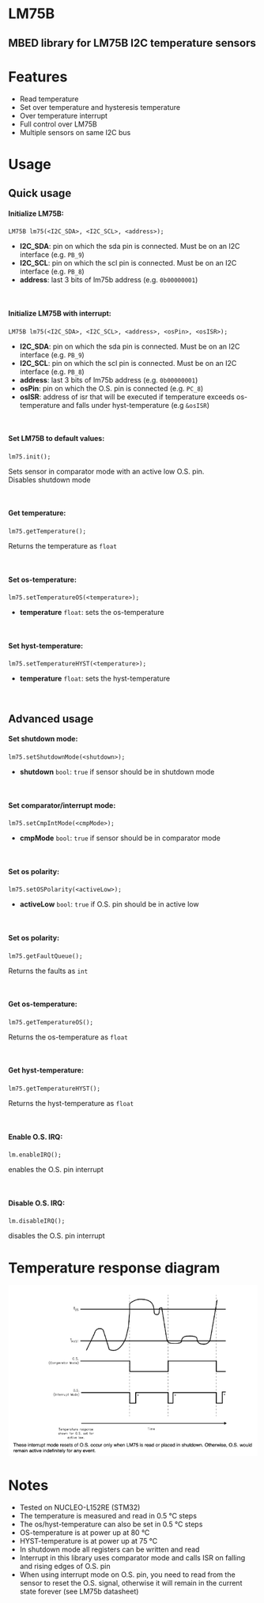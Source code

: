 # LM75B

## MBED library for LM75B I2C temperature sensors

# Features

- Read temperature
- Set over temperature and hysteresis temperature
- Over temperature interrupt
- Full control over LM75B
- Multiple sensors on same I2C bus

# Usage
## Quick usage

#### Initialize LM75B:

``LM75B lm75(<I2C_SDA>, <I2C_SCL>, <address>);``

- **I2C_SDA**: pin on which the sda pin is connected. Must be on an I2C interface (e.g. `PB_9`)
- **I2C_SCL**: pin on which the scl pin is connected. Must be on an I2C interface (e.g. `PB_8`)
- **address**: last 3 bits of lm75b address (e.g. `0b00000001`)

<br/>

#### Initialize LM75B with interrupt:

``LM75B lm75(<I2C_SDA>, <I2C_SCL>, <address>, <osPin>, <osISR>);``

- **I2C_SDA**: pin on which the sda pin is connected. Must be on an I2C interface (e.g. `PB_9`)
- **I2C_SCL**: pin on which the scl pin is connected. Must be on an I2C interface (e.g. `PB_8`)
- **address**: last 3 bits of lm75b address (e.g. `0b00000001`)
- **osPin**: pin on which the O.S. pin is connected (e.g. `PC_8`)
- **osISR**: address of isr that will be executed if temperature exceeds os-temperature and falls under
  hyst-temperature (e.g `&osISR`)

<br/>

#### Set LM75B to default values:

`lm75.init();`

Sets sensor in comparator mode with an active low O.S. pin.\
Disables shutdown mode

<br/>

#### Get temperature:

``lm75.getTemperature();``

Returns the temperature as `float`

<br/>

#### Set os-temperature:

``lm75.setTemperatureOS(<temperature>);``

- **temperature** `float`: sets the os-temperature

<br/>

#### Set hyst-temperature:

``lm75.setTemperatureHYST(<temperature>);``

- **temperature** `float`: sets the hyst-temperature

<br/>

## Advanced usage

#### Set shutdown mode:

``lm75.setShutdownMode(<shutdown>);``

- **shutdown** `bool`:  `true` if sensor should be in shutdown mode

<br/>

#### Set comparator/interrupt mode:

``lm75.setCmpIntMode(<cmpMode>);``

- **cmpMode** `bool`:  `true` if sensor should be in comparator mode

<br/>

#### Set os polarity:

``lm75.setOSPolarity(<activeLow>);``

- **activeLow** `bool`:  `true` if O.S. pin should be in active low

<br/>

#### Set os polarity:

``lm75.getFaultQueue();``

Returns the faults as `int`

<br/>

#### Get os-temperature:

``lm75.getTemperatureOS();``

Returns the os-temperature as `float`

<br/>

#### Get hyst-temperature:

``lm75.getTemperatureHYST();``

Returns the hyst-temperature as `float`

<br/>

#### Enable O.S. IRQ:

`lm.enableIRQ();`

enables the O.S. pin interrupt

<br/>

#### Disable O.S. IRQ:

`lm.disableIRQ();`

disables the O.S. pin interrupt

# Temperature response diagram

![see datasheet figure 9](docs/LM75B_temperature_response_diagram.png "Temperature Response Diagram")

# Notes

- Tested on NUCLEO-L152RE (STM32)
- The temperature is measured and read in 0.5 °C steps
- The os/hyst-temperature can also be set in 0.5 °C steps
- OS-temperature is at power up at 80 °C
- HYST-temperature is at power up at 75 °C
- In shutdown mode all registers can be written and read
- Interrupt in this library uses comparator mode and calls ISR on falling and rising edges of O.S. pin
- When using interrupt mode on O.S. pin, you need to read from the sensor to reset the O.S. signal, otherwise it will
  remain in the current state forever (see LM75b datasheet)

